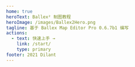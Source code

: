 ```yaml
---
home: true
heroText: Ballex² 制图教程
heroImage: /images/Ballex2Hero.png
tagline: 基于 Ballex Map Editor Pro 0.6.7b1 编写
actions:
  - text: 快速上手 →
    link: /start/
    type: primary
footer: 2021 Dilant
---
```

